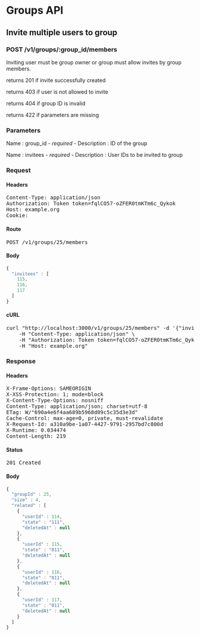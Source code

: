 # Groups API

## Invite multiple users to group

### POST /v1/groups/:group_id/members

Inviting user must be group owner or group must allow invites by group members.

returns 201 if invite successfully created

returns 403 if user is not allowed to invite

returns 404 if group ID is invalid

returns 422 if parameters are missing

### Parameters

Name : group_id *- required -*
Description : ID of the group

Name : invitees *- required -*
Description : User IDs to be invited to group

### Request

#### Headers

<pre>Content-Type: application/json
Authorization: Token token=fqlCO57-oZFER0tmKTm6c_Qykok
Host: example.org
Cookie: </pre>

#### Route

<pre>POST /v1/groups/25/members</pre>

#### Body
```javascript
{
  "invitees" : [
    115,
    116,
    117
  ]
}
```


#### cURL

<pre class="request">curl &quot;http://localhost:3000/v1/groups/25/members&quot; -d &#39;{&quot;invitees&quot;:[115,116,117]}&#39; -X POST \
	-H &quot;Content-Type: application/json&quot; \
	-H &quot;Authorization: Token token=fqlCO57-oZFER0tmKTm6c_Qykok&quot; \
	-H &quot;Host: example.org&quot;</pre>

### Response

#### Headers

<pre>X-Frame-Options: SAMEORIGIN
X-XSS-Protection: 1; mode=block
X-Content-Type-Options: nosniff
Content-Type: application/json; charset=utf-8
ETag: W/&quot;690a4e6f4aa689b5968d09c5c35d3e3d&quot;
Cache-Control: max-age=0, private, must-revalidate
X-Request-Id: a310a9be-1a07-4427-9791-2957bd7c800d
X-Runtime: 0.034474
Content-Length: 219</pre>

#### Status

<pre>201 Created</pre>

#### Body

```javascript
{
  "groupId" : 25,
  "size" : 4,
  "related" : [
    {
      "userId" : 114,
      "state" : "111",
      "deletedAt" : null
    },
    {
      "userId" : 115,
      "state" : "011",
      "deletedAt" : null
    },
    {
      "userId" : 116,
      "state" : "011",
      "deletedAt" : null
    },
    {
      "userId" : 117,
      "state" : "011",
      "deletedAt" : null
    }
  ]
}
```
